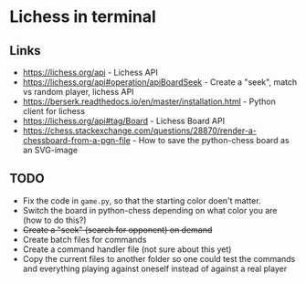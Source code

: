 # Lichess in terminal

## Links 
* https://lichess.org/api - Lichess API
* https://lichess.org/api#operation/apiBoardSeek - Create a "seek", match vs random player, lichess API
* https://berserk.readthedocs.io/en/master/installation.html - Python client for lichess
* https://lichess.org/api#tag/Board - Lichess Board API
* https://chess.stackexchange.com/questions/28870/render-a-chessboard-from-a-pgn-file - How to save the python-chess board as an SVG-image

## TODO
* Fix the code in `game.py`, so that the starting color doen't matter.
* Switch the board in python-chess depending on what color you are (how to do this?)
* ~~Create a "seek" (search for opponent) on demand~~
* Create batch files for commands
* Create a command handler file (not sure about this yet)
* Copy the current files to another folder so one could test the commands and everything playing against oneself instead of against a real player

